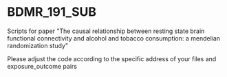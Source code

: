 # BDMR_191_SUB
Scripts for paper "The causal relationship between resting state brain functional connectivity and alcohol and tobacco consumption: a mendelian randomization study"

Please adjust the code according to the specific address of your files and exposure_outcome pairs
